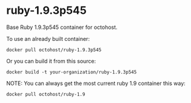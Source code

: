 ruby-1.9.3p545
==============

Base Ruby 1.9.3p545 container for octohost.

To use an already built container:

`docker pull octohost/ruby-1.9.3p545`

Or you can build it from this source:

`docker build -t your-organization/ruby-1.9.3p545`

NOTE: You can always get the most current ruby 1.9 container this way:

`docker pull octohost/ruby-1.9`
